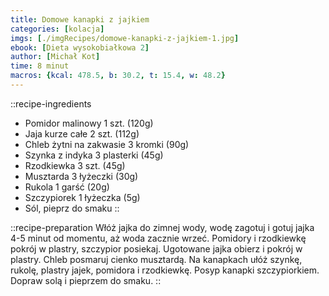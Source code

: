 ```yaml
---
title: Domowe kanapki z jajkiem
categories: [kolacja]
imgs: [./imgRecipes/domowe-kanapki-z-jajkiem-1.jpg]
ebook: [Dieta wysokobiałkowa 2]
author: [Michał Kot]
time: 8 minut
macros: {kcal: 478.5, b: 30.2, t: 15.4, w: 48.2}
---
```


::recipe-ingredients
- Pomidor malinowy 1 szt. (120g)
- Jaja kurze całe 2 szt. (112g)
- Chleb żytni na zakwasie 3 kromki (90g)
- Szynka z indyka 3 plasterki (45g)
- Rzodkiewka 3 szt. (45g)
- Musztarda 3 łyżeczki (30g)
- Rukola 1 garść (20g)
- Szczypiorek 1 łyżeczka (5g)
- Sól, pieprz do smaku
::

::recipe-preparation
Włóż jajka do zimnej wody, wodę zagotuj i gotuj jajka 4-5 minut od momentu, aż woda zacznie wrzeć.
Pomidory i rzodkiewkę pokrój w plastry, szczypior posiekaj. Ugotowane jajka obierz i pokrój w plastry. Chleb posmaruj cienko musztardą.
Na kanapkach ułóż szynkę, rukolę, plastry jajek, pomidora i rzodkiewkę. Posyp kanapki szczypiorkiem. Dopraw solą i pieprzem do smaku.
::
